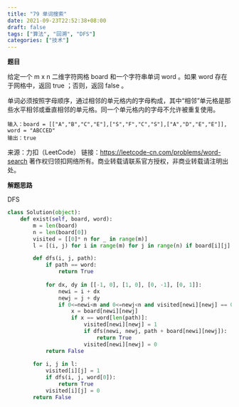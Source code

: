 ```yaml
---
title: "79 单词搜索"
date: 2021-09-23T22:52:38+08:00
draft: false
tags: ["算法", "回溯", "DFS"]
categories: ["技术"]
---
```


**题目**

给定一个 m x n 二维字符网格 board 和一个字符串单词 word 。如果 word 存在于网格中，返回 true ；否则，返回 false 。

单词必须按照字母顺序，通过相邻的单元格内的字母构成，其中“相邻”单元格是那些水平相邻或垂直相邻的单元格。同一个单元格内的字母不允许被重复使用。

```
输入：board = [["A","B","C","E"],["S","F","C","S"],["A","D","E","E"]], word = "ABCCED"
输出：true
```

来源：力扣（LeetCode）
链接：https://leetcode-cn.com/problems/word-search
著作权归领扣网络所有。商业转载请联系官方授权，非商业转载请注明出处。

**解题思路**

DFS

```python
class Solution(object):
    def exist(self, board, word):
        m = len(board)
        n = len(board[0])
        visited = [[0]* n for _ in range(m)]
        l = [(i, j) for i in range(m) for j in range(n) if board[i][j] == word[0]]

        def dfs(i, j, path):
            if path == word:
                return True
            
            for dx, dy in [[-1, 0], [1, 0], [0, -1], [0, 1]]:
                newi = i + dx
                newj = j + dy
                if 0<=newi<m and 0<=newj<n and visited[newi][newj] == 0: 
                    x = board[newi][newj]
                    if x == word[len(path)]:
                        visited[newi][newj] = 1
                        if dfs(newi, newj, path + board[newi][newj]):
                            return True
                        visited[newi][newj] = 0
            return False
        
        for i, j in l:
            visited[i][j] = 1
            if dfs(i, j, word[0]):
                return True
            visited[i][j] = 0
        return False
```